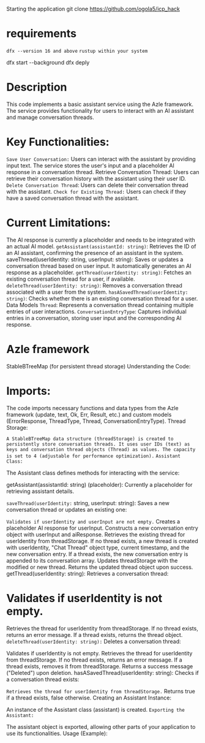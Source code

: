 Starting the application
git clone https://github.com/ogola5/icp_hack
# requirements
`dfx --version 16 and above`
`rustup within your system`

dfx start --background
dfx deply
# Description
This code implements a basic assistant service using the Azle framework. The service provides functionality for users to interact with an AI assistant and manage conversation threads.

# Key Functionalities:

`Save User Conversation:` Users can interact with the assistant by providing input text. The service stores the user's input and a placeholder AI response in a conversation thread.
Retrieve Conversation Thread: Users can retrieve their conversation history with the assistant using their user ID.
`Delete Conversation Thread`: Users can delete their conversation thread with the assistant.
`Check for Existing Thread:` Users can check if they have a saved conversation thread with the assistant.
# Current Limitations:

The AI response is currently a placeholder and needs to be integrated with an actual AI model.
`getAssistant(assistantId: string)`: Retrieves the ID of an AI assistant, confirming the presence of an assistant in the system.
saveThread(userIdentity: string, userInput: string): Saves or updates a conversation thread based on user input. It automatically generates an AI response as a placeholder.
`getThread(userIdentity: string)`: Fetches an existing conversation thread for a user, if available.
`deleteThread(userIdentity: string)`: Removes a conversation thread associated with a user from the system.
`hasASavedThread(userIdentity: string)`: Checks whether there is an existing conversation thread for a user.
Data Models
`Thread`: Represents a conversation thread containing multiple entries of user interactions.
`ConversationEntryType`: Captures individual entries in a conversation, storing user input and the corresponding AI response.

# Azle framework
StableBTreeMap (for persistent thread storage)
Understanding the Code:

# Imports:

The code imports necessary functions and data types from the Azle framework (update, text, Ok, Err, Result, etc.) and custom models (ErrorResponse, ThreadType, Thread, ConversationEntryType).
Thread Storage:

`A StableBTreeMap data structure (threadStorage) is created to persistently store conversation threads. It uses user IDs (text) as keys and conversation thread objects (Thread) as values. The capacity is set to 4 (adjustable for performance optimization).`
`Assistant Class:`

The Assistant class defines methods for interacting with the service:

getAssistant(assistantId: string) (placeholder): Currently a placeholder for retrieving assistant details.

`saveThread(userIdentity:` string, userInput: string): Saves a new conversation thread or updates an existing one:

`Validates if userIdentity and userInput are not empty.`
Creates a placeholder AI response for userInput.
Constructs a new conversation entry object with userInput and aiResponse.
Retrieves the existing thread for userIdentity from threadStorage.
If no thread exists, a new thread is created with userIdentity, "Chat Thread" object type, current timestamp, and the new conversation entry.
If a thread exists, the new conversation entry is appended to its conversation array.
Updates threadStorage with the modified or new thread.
Returns the updated thread object upon success.
getThread(userIdentity: string): Retrieves a conversation thread:

# Validates if userIdentity is not empty.
Retrieves the thread for userIdentity from threadStorage.
If no thread exists, returns an error message.
If a thread exists, returns the thread object.
`deleteThread(userIdentity: string):` Deletes a conversation thread:

Validates if userIdentity is not empty.
Retrieves the thread for userIdentity from threadStorage.
If no thread exists, returns an error message.
If a thread exists, removes it from threadStorage.
Returns a success message ("Deleted") upon deletion.
hasASavedThread(userIdentity: string): Checks if a conversation thread exists:

`Retrieves the thread for userIdentity from threadStorage.`
Returns true if a thread exists, false otherwise.
Creating an Assistant Instance:

An instance of the Assistant class (assistant) is created.
`Exporting the Assistant:`

The assistant object is exported, allowing other parts of your application to use its functionalities.
Usage (Example):